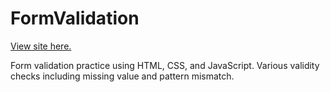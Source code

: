 # FormValidation
[View site here.](https://genemecija.github.io/FormValidation/)

Form validation practice using HTML, CSS, and JavaScript. Various validity checks including missing value and pattern mismatch.